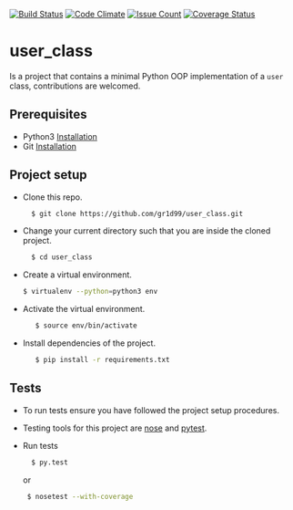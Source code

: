 [![Build Status](https://travis-ci.org/gr1d99/user_class.svg?branch=develop)](https://travis-ci.org/gr1d99/user_class)  [![Code Climate](https://codeclimate.com/github/gr1d99/user_class/badges/gpa.svg)](https://codeclimate.com/github/gr1d99/user_class)  [![Issue Count](https://codeclimate.com/github/gr1d99/user_class/badges/issue_count.svg)](https://codeclimate.com/github/gr1d99/user_class)  [![Coverage Status](https://coveralls.io/repos/github/gr1d99/user_class/badge.svg?branch=develop)](https://coveralls.io/github/gr1d99/user_class?branch=develop)

# user_class
Is a project that contains a minimal Python OOP implementation of a `user` class, contributions are welcomed.

## Prerequisites

- Python3 [Installation](https://www.python.org/downloads/)
- Git [Installation](https://git-scm.com/downloads)


## Project setup
- Clone this repo.
  ```bash
    $ git clone https://github.com/gr1d99/user_class.git
  ```
- Change your current directory such that you are inside the cloned project.
  ```bash
    $ cd user_class
  ```
- Create a virtual environment.
  ```bash
  $ virtualenv --python=python3 env
  ```
 
 - Activate the virtual environment.
   ```bash
      $ source env/bin/activate
   ```
 - Install dependencies of the project.
   ```bash
      $ pip install -r requirements.txt
   ```

## Tests
- To run tests ensure you have followed the project setup procedures.
- Testing tools for this project are [nose](http://nose.readthedocs.io/en/latest/) and [pytest](https://docs.pytest.org/en/latest/contents.html).
- Run tests
  ```bash
    $ py.test
  ```
  
  or
  
  ```bash
   $ nosetest --with-coverage

  ```
 